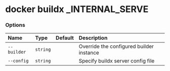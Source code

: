 # docker buildx _INTERNAL_SERVE

<!---MARKER_GEN_START-->
### Options

| Name        | Type     | Default | Description                              |
|:------------|:---------|:--------|:-----------------------------------------|
| `--builder` | `string` |         | Override the configured builder instance |
| `--config`  | `string` |         | Specify buildx server config file        |


<!---MARKER_GEN_END-->

